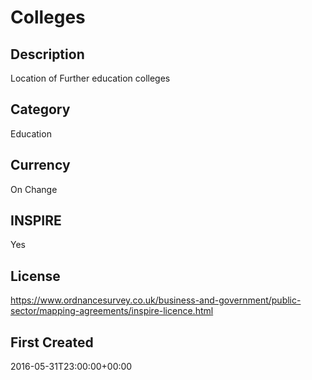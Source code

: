 # Colleges

## Description
Location of Further education colleges

## Category
Education

## Currency
On Change

## INSPIRE
Yes

## License
https://www.ordnancesurvey.co.uk/business-and-government/public-sector/mapping-agreements/inspire-licence.html

## First Created
2016-05-31T23:00:00+00:00


